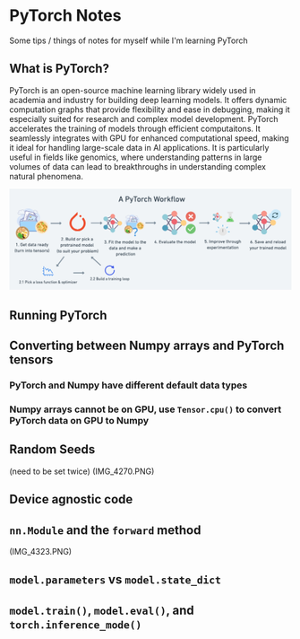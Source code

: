 # PyTorch Notes

Some tips / things of notes for myself while I'm learning PyTorch

## What is PyTorch?

PyTorch is an open-source machine learning library widely used in academia and industry for building deep learning models. It offers dynamic computation graphs that provide flexibility and ease in debugging, making it especially suited for research and complex model development. PyTorch accelerates the training of models through efficient computaitons. It seamlessly integrates with GPU for enhanced computational speed, making it ideal for handling large-scale data in AI applications. It is particularly useful in fields like genomics, where understanding patterns in large volumes of data can lead to breakthroughs in understanding complex natural phenomena.

![A PyTorch Workflow](what-is-pytorch.png)

## Running PyTorch

## Converting between Numpy arrays and PyTorch tensors

### PyTorch and Numpy have different default data types

### Numpy arrays cannot be on GPU, use `Tensor.cpu()` to convert PyTorch data on GPU to Numpy

## Random Seeds 
(need to be set twice) (IMG_4270.PNG)

## Device agnostic code

## `nn.Module` and the `forward` method
(IMG_4323.PNG)

## `model.parameters` vs `model.state_dict`

## `model.train()`, `model.eval()`, and `torch.inference_mode()` 
